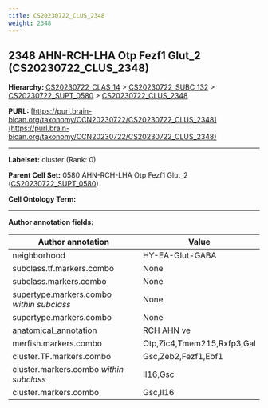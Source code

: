 ```yaml
---
title: CS20230722_CLUS_2348
weight: 2348
---
```

## 2348 AHN-RCH-LHA Otp Fezf1 Glut_2 (CS20230722_CLUS_2348)
<b>Hierarchy: </b>
[CS20230722_CLAS_14](../CS20230722_CLAS_14) >
[CS20230722_SUBC_132](../CS20230722_SUBC_132) >
[CS20230722_SUPT_0580](../CS20230722_SUPT_0580) >
[CS20230722_CLUS_2348](../CS20230722_CLUS_2348)

**PURL:** [https://purl.brain-bican.org/taxonomy/CCN20230722/CS20230722_CLUS_2348](https://purl.brain-bican.org/taxonomy/CCN20230722/CS20230722_CLUS_2348)

---


**Labelset:** cluster (Rank: 0)

**Parent Cell Set:** 0580 AHN-RCH-LHA Otp Fezf1 Glut_2 ([CS20230722_SUPT_0580](../CS20230722_SUPT_0580))



**Cell Ontology Term:** 

[MARKER GENES.]: #


---

[TRANSFERRED ANNOTATIONS.]: #


[AUTHOR ANNOTATION FIELDS.]: #


**Author annotation fields:**

| Author annotation | Value |
|-------------------|-------|
|neighborhood|HY-EA-Glut-GABA|
|subclass.tf.markers.combo|None|
|subclass.markers.combo|None|
|supertype.markers.combo _within subclass_|None|
|supertype.markers.combo|None|
|anatomical_annotation|RCH AHN ve|
|merfish.markers.combo|Otp,Zic4,Tmem215,Rxfp3,Gal|
|cluster.TF.markers.combo|Gsc,Zeb2,Fezf1,Ebf1|
|cluster.markers.combo _within subclass_|Il16,Gsc|
|cluster.markers.combo|Gsc,Il16|
